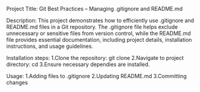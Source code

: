 Project Title: Git Best Practices – Managing .gitignore and README.md

Description:
This project demonstrates how to efficiently use .gitignore and README.md files in a Git repository. The .gitignore file helps exclude 
unnecessary or sensitive files from version control, while the README.md file provides essential documentation, including project 
details, installation instructions, and usage guidelines.

Installation steps:
1.Clone the repository: git clone <URL>
2.Navigate to project directory: cd <project-name>
3.Ensure necessary dependies are installed.

Usage:
1.Adding files to .gitignore
2.Updating README.md
3.Committing changes


